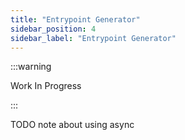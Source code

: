 ```yaml
---
title: "Entrypoint Generator"
sidebar_position: 4
sidebar_label: "Entrypoint Generator"
---
```


:::warning

Work In Progress

:::

TODO note about using async
